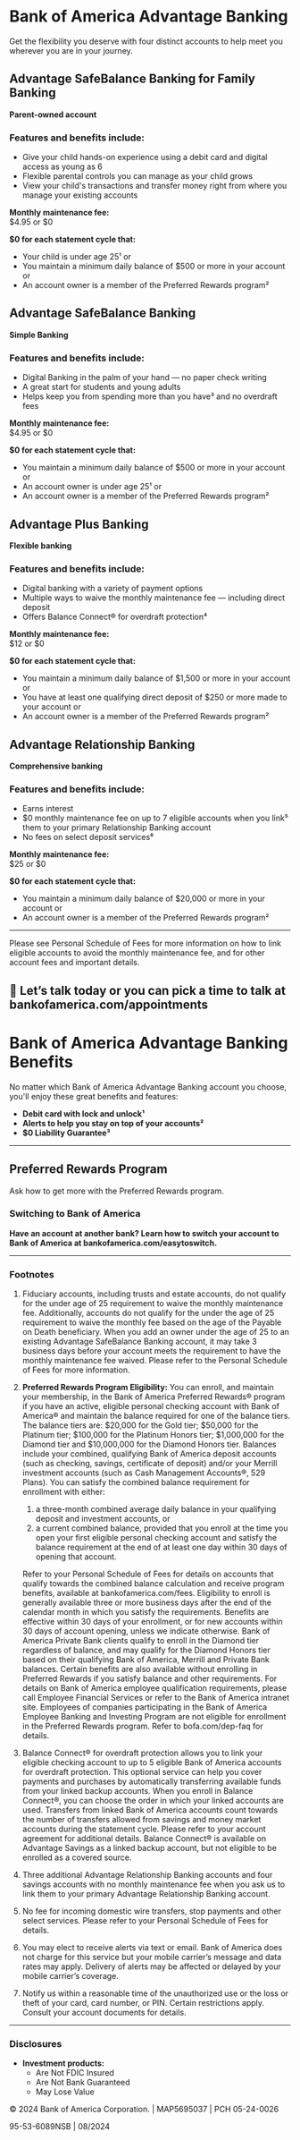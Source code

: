 # Bank of America Advantage Banking

Get the flexibility you deserve with four distinct accounts to help meet you wherever you are in your journey.

## Advantage SafeBalance Banking for Family Banking

**Parent-owned account**

### Features and benefits include:
- Give your child hands-on experience using a debit card and digital access as young as 6
- Flexible parental controls you can manage as your child grows
- View your child's transactions and transfer money right from where you manage your existing accounts

**Monthly maintenance fee:**  
$4.95 or $0

**$0 for each statement cycle that:**
- Your child is under age 25¹ or
- You maintain a minimum daily balance of $500 or more in your account or
- An account owner is a member of the Preferred Rewards program²

## Advantage SafeBalance Banking

**Simple Banking**

### Features and benefits include:
- Digital Banking in the palm of your hand — no paper check writing
- A great start for students and young adults
- Helps keep you from spending more than you have³ and no overdraft fees

**Monthly maintenance fee:**  
$4.95 or $0

**$0 for each statement cycle that:**
- You maintain a minimum daily balance of $500 or more in your account or
- An account owner is under age 25¹ or
- An account owner is a member of the Preferred Rewards program²

## Advantage Plus Banking

**Flexible banking**

### Features and benefits include:
- Digital banking with a variety of payment options
- Multiple ways to waive the monthly maintenance fee — including direct deposit
- Offers Balance Connect® for overdraft protection⁴

**Monthly maintenance fee:**  
$12 or $0

**$0 for each statement cycle that:**
- You maintain a minimum daily balance of $1,500 or more in your account or
- You have at least one qualifying direct deposit of $250 or more made to your account or
- An account owner is a member of the Preferred Rewards program²

## Advantage Relationship Banking

**Comprehensive banking**

### Features and benefits include:
- Earns interest
- $0 monthly maintenance fee on up to 7 eligible accounts when you link⁵ them to your primary Relationship Banking account
- No fees on select deposit services⁶

**Monthly maintenance fee:**  
$25 or $0

**$0 for each statement cycle that:**
- You maintain a minimum daily balance of $20,000 or more in your account or
- An account owner is a member of the Preferred Rewards program²

----

Please see Personal Schedule of Fees for more information on how to link eligible accounts to avoid the monthly maintenance fee, and for other account fees and important details.

📅 Let’s talk today or you can pick a time to talk at bankofamerica.com/appointments
---
# Bank of America Advantage Banking Benefits

No matter which Bank of America Advantage Banking account you choose, you'll enjoy these great benefits and features:

- **Debit card with lock and unlock¹**
- **Alerts to help you stay on top of your accounts²**
- **$0 Liability Guarantee³**

----

## Preferred Rewards Program

Ask how to get more with the Preferred Rewards program.

### Switching to Bank of America

**Have an account at another bank? Learn how to switch your account to Bank of America at bankofamerica.com/easytoswitch.**

----

### Footnotes

1. Fiduciary accounts, including trusts and estate accounts, do not qualify for the under age of 25 requirement to waive the monthly maintenance fee. Additionally, accounts do not qualify for the under the age of 25 requirement to waive the monthly fee based on the age of the Payable on Death beneficiary. When you add an owner under the age of 25 to an existing Advantage SafeBalance Banking account, it may take 3 business days before your account meets the requirement to have the monthly maintenance fee waived. Please refer to the Personal Schedule of Fees for more information.

2. **Preferred Rewards Program Eligibility:** You can enroll, and maintain your membership, in the Bank of America Preferred Rewards® program if you have an active, eligible personal checking account with Bank of America® and maintain the balance required for one of the balance tiers. The balance tiers are: $20,000 for the Gold tier; $50,000 for the Platinum tier; $100,000 for the Platinum Honors tier; $1,000,000 for the Diamond tier and $10,000,000 for the Diamond Honors tier. Balances include your combined, qualifying Bank of America deposit accounts (such as checking, savings, certificate of deposit) and/or your Merrill investment accounts (such as Cash Management Accounts®, 529 Plans). You can satisfy the combined balance requirement for enrollment with either:
   1. a three-month combined average daily balance in your qualifying deposit and investment accounts, or
   2. a current combined balance, provided that you enroll at the time you open your first eligible personal checking account and satisfy the balance requirement at the end of at least one day within 30 days of opening that account.

   Refer to your Personal Schedule of Fees for details on accounts that qualify towards the combined balance calculation and receive program benefits, available at bankofamerica.com/fees. Eligibility to enroll is generally available three or more business days after the end of the calendar month in which you satisfy the requirements. Benefits are effective within 30 days of your enrollment, or for new accounts within 30 days of account opening, unless we indicate otherwise. Bank of America Private Bank clients qualify to enroll in the Diamond tier regardless of balance, and may qualify for the Diamond Honors tier based on their qualifying Bank of America, Merrill and Private Bank balances. Certain benefits are also available without enrolling in Preferred Rewards if you satisfy balance and other requirements. For details on Bank of America employee qualification requirements, please call Employee Financial Services or refer to the Bank of America intranet site. Employees of companies participating in the Bank of America Employee Banking and Investing Program are not eligible for enrollment in the Preferred Rewards program. Refer to bofa.com/dep-faq for details.

3. Balance Connect® for overdraft protection allows you to link your eligible checking account to up to 5 eligible Bank of America accounts for overdraft protection. This optional service can help you cover payments and purchases by automatically transferring available funds from your linked backup accounts. When you enroll in Balance Connect®, you can choose the order in which your linked accounts are used. Transfers from linked Bank of America accounts count towards the number of transfers allowed from savings and money market accounts during the statement cycle. Please refer to your account agreement for additional details. Balance Connect® is available on Advantage Savings as a linked backup account, but not eligible to be enrolled as a covered source.

4. Three additional Advantage Relationship Banking accounts and four savings accounts with no monthly maintenance fee when you ask us to link them to your primary Advantage Relationship Banking account.

5. No fee for incoming domestic wire transfers, stop payments and other select services. Please refer to your Personal Schedule of Fees for details.

6. You may elect to receive alerts via text or email. Bank of America does not charge for this service but your mobile carrier’s message and data rates may apply. Delivery of alerts may be affected or delayed by your mobile carrier’s coverage.

7. Notify us within a reasonable time of the unauthorized use or the loss or theft of your card, card number, or PIN. Certain restrictions apply. Consult your account documents for details.

----

### Disclosures

- **Investment products:**
  - Are Not FDIC Insured
  - Are Not Bank Guaranteed
  - May Lose Value

© 2024 Bank of America Corporation. | MAP5695037 | PCH 05-24-0026

95-53-6089NSB | 08/2024